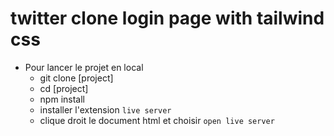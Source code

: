 # twitter clone login page with tailwind css

- Pour lancer le projet en local
    - git clone [project]
    - cd [project]
    - npm install
    - installer l'extension `live server`
    - clique droit le document html et choisir `open live server`

